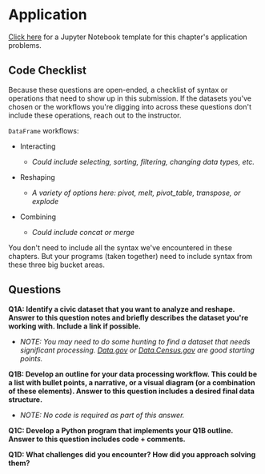 # Application

[Click here](https://colab.research.google.com/drive/1vYSi18sXN626pFbT7GlHU7TXZLdOtxVJ?usp=sharing) for a Jupyter Notebook template for this chapter's application problems.

## Code Checklist

Because these questions are open-ended, a checklist of syntax or operations that need to show up in this submission. If the datasets you've chosen or the workflows you're digging into across these questions don't include these operations, reach out to the instructor.

`DataFrame` workflows:

- Interacting
  * *Could include selecting, sorting, filtering, changing data types, etc.*

- Reshaping
  * *A variety of options here: pivot, melt, pivot_table, transpose, or explode*

- Combining
  * *Could include concat or merge*

You don't need to include all the syntax we've encountered in these chapters. But your programs (taken together) need to include syntax from these three big bucket areas.

## Questions 

**Q1A: Identify a civic dataset that you want to analyze and reshape. Answer to this question notes and briefly describes the dataset you're working with. Include a link if possible.**
- *NOTE: You may need to do some hunting to find a dataset that needs significant processing. [Data.gov](https://data.gov/) or [Data.Census.gov](https://data.census.gov/) are good starting points.* 

**Q1B: Develop an outline for your data processing workflow. This could be a list with bullet points, a narrative, or a visual diagram (or a combination of these elements). Answer to this question includes a desired final data structure.**
- *NOTE: No code is required as part of this answer.*

**Q1C: Develop a Python program that implements your Q1B outline. Answer to this question includes code + comments.**

**Q1D: What challenges did you encounter? How did you approach solving them?**
